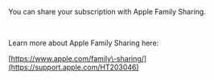 You can share your subscription with Apple Family Sharing.


 


Learn more about Apple Family Sharing here:


[https://www.apple.com/family\-sharing/](https://support.apple.com/HT203046)


 

